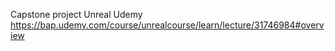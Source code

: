 Capstone project Unreal Udemy
https://bap.udemy.com/course/unrealcourse/learn/lecture/31746984#overview
